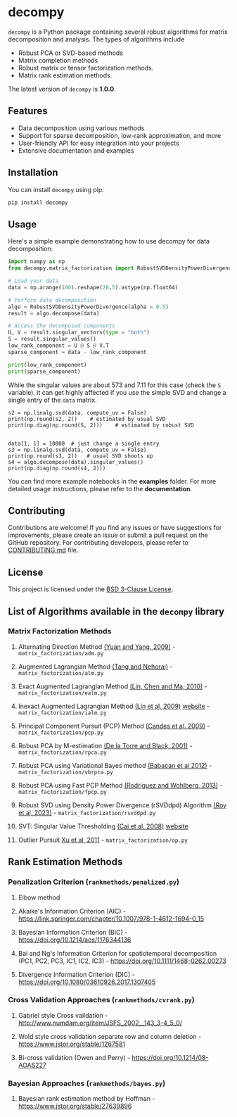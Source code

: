# decompy

`decompy` is a Python package containing several robust algorithms for matrix decomposition and analysis. The types of algorithms include
* Robust PCA or SVD-based methods
* Matrix completion methods
* Robust matrix or tensor factorization methods.
* Matrix rank estimation methods.

The latest version of `decompy` is **1.0.0**.

## Features

- Data decomposition using various methods
- Support for sparse decomposition, low-rank approximation, and more
- User-friendly API for easy integration into your projects
- Extensive documentation and examples

## Installation

You can install `decompy` using pip:

```bash
pip install decompy
```

## Usage

Here's a simple example demonstrating how to use decompy for data decomposition:

```python
import numpy as np
from decompy.matrix_factorization import RobustSVDDensityPowerDivergence

# Load your data
data = np.arange(100).reshape(20,5).astype(np.float64)

# Perform data decomposition
algo = RobustSVDDensityPowerDivergence(alpha = 0.5)
result = algo.decompose(data)

# Access the decomposed components
U, V = result.singular_vectors(type = "both")
S = result.singular_values()
low_rank_component = U @ S @ V.T
sparse_component = data - low_rank_component

print(low_rank_component)
print(sparse_component)
```

While the singular values are about 573 and 7.11 for this case (check the `S` variable), it can get highly affected if you use the simple SVD and change a single entry of the `data` matrix.

```
s2 = np.linalg.svd(data, compute_uv = False)
print(np.round(s2, 2))    # estimated by usual SVD
print(np.diag(np.round(S, 2)))    # estimated by robust SVD


data[1, 1] = 10000  # just change a single entry
s3 = np.linalg.svd(data, compute_uv = False)
print(np.round(s3, 2))   # usual SVD shoots up
s4 = algo.decompose(data).singular_values()
print(np.diag(np.round(s4, 2)))
```

You can find more example notebooks in the **examples** folder. For more detailed usage instructions, please refer to the **documentation**.


## Contributing

Contributions are welcome! If you find any issues or have suggestions for improvements, please create an issue or submit a pull request on the GitHub repository. For contributing developers, please refer to [CONTRIBUTING.md](CONTRIBUTING.md) file.

## License

This project is licensed under the [BSD 3-Clause License](LICENSE).


## List of Algorithms available in the `decompy` library

### Matrix Factorization Methods

1. Alternating Direction Method [(Yuan and Yang, 2009)](https://citeseerx.ist.psu.edu/viewdoc/summary?doi=10.1.1.400.8797) - `matrix_factorization/adm.py`

2. Augmented Lagrangian Method [(Tang and Nehorai)](https://ieeexplore.ieee.org/document/5766144) - `matrix_factorization/alm.py`

3. Exact Augmented Lagrangian Method [(Lin, Chen and Ma, 2010)](https://arxiv.org/abs/1009.5055) - `matrix_factorization/ealm.py`

4. Inexact Augmented Lagrangian Method [(Lin et al. 2009)](http://arxiv.org/abs/1009.5055)  [website](http://perception.csl.illinois.edu/matrix-rank/sample_code.html) - `matrix_factorization/ialm.py`

5. Principal Component Pursuit (PCP) Method [(Candes et al. 2009)](https://arxiv.org/abs/0912.3599) - `matrix_factorization/pcp.py`

6. Robust PCA by M-estimation [(De la Torre and Black, 2001)](https://ieeexplore.ieee.org/document/937541) - `matrix_factorization/rpca.py`

7. Robust PCA using Variational Bayes method [(Babacan et al 2012)](https://ieeexplore.ieee.org/document/6194350) - `matrix_factorization/vbrpca.py`

8. Robust PCA using Fast PCP Method [(Rodriguez and Wohlberg, 2013)](http://ieeexplore.ieee.org/xpl/articleDetails.jsp?arnumber=6738015) - `matrix_factorization/fpcp.py`

9. Robust SVD using Density Power Divergence (rSVDdpd) Algorithm [(Roy et al, 2023)](https://arxiv.org/abs/2109.10680) - `matrix_factorization/rsvddpd.py`

10. SVT: Singular Value Thresholding [(Cai et al. 2008)](http://arxiv.org/abs/0810.3286)  [website](http://perception.csl.illinois.edu/matrix-rank/sample_code.html)

11. Outlier Pursuit [Xu et al, 2011](https://guppy.mpe.nus.edu.sg/~mpexuh/papers/OutlierPursuit-TIT.pdf) - `matrix_factorization/op.py`



## Rank Estimation Methods

### Penalization Criterion (`rankmethods/penalized.py`)

1. Elbow method

2. Akaike's Information Criterion (AIC) - https://link.springer.com/chapter/10.1007/978-1-4612-1694-0_15

3. Bayesian Information Criterion (BIC) - https://doi.org/10.1214/aos/1176344136

4. Bai and Ng's Information Criterion for spatiotemporal decomposition (PC1, PC2, PC3, IC1, IC2, IC3) - https://doi.org/10.1111/1468-0262.00273

5. Divergence Information Criterion (DIC) - https://doi.org/10.1080/03610926.2017.1307405

### Cross Validation Approaches (`rankmethods/cvrank.py`)

1. Gabriel style Cross validation - http://www.numdam.org/item/JSFS_2002__143_3-4_5_0/

2. Wold style cross validation separate row and column deletion - https://www.jstor.org/stable/1267581

3. Bi-cross validation (Owen and Perry) - https://doi.org/10.1214/08-AOAS227

### Bayesian Approaches (`rankmethods/bayes.py`)

1. Bayesian rank estimation method by Hoffman - https://www.jstor.org/stable/27639896

